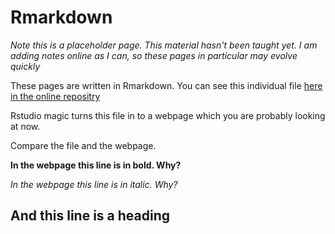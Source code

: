 # Rmarkdown


<div class="info">
<p><em>Note this is a placeholder page. This material hasn't been taught yet. I am adding notes online as I can, so these pages in particular may evolve quickly</em></p>
</div>

These pages are written in Rmarkdown. You can see this individual file [here in the online repositry](https://github.com/tomstafford/psy6422/blob/master/008-rmarkdown.Rmd)

Rstudio magic turns this file in to a webpage which you are probably looking at now.

Compare the file and the webpage. 

**In the webpage this line is in bold. Why?**

*In the webpage this line is in italic. Why?*

## And this line is a heading
